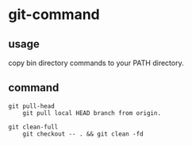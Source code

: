 # git-command

## usage
copy bin directory commands to your PATH directory.

## command

```
git pull-head
    git pull local HEAD branch from origin.

git clean-full
    git checkout -- . && git clean -fd
```
